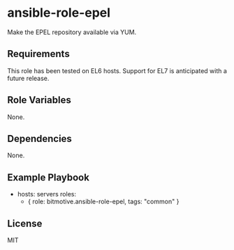 ansible-role-epel
=========

Make the EPEL repository available via YUM.

Requirements
------------

This role has been tested on EL6 hosts. Support for EL7 is anticipated with a future release.

Role Variables
--------------

None.

Dependencies
------------

None.

Example Playbook
----------------

- hosts: servers
  roles:
    - { role: bitmotive.ansible-role-epel, tags: "common" }

License
-------

MIT

